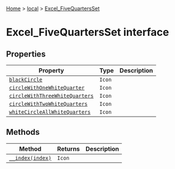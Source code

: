 [Home](./index) &gt; [local](local.md) &gt; [Excel\_FiveQuartersSet](local.excel_fivequartersset.md)

# Excel\_FiveQuartersSet interface

## Properties

|  Property | Type | Description |
|  --- | --- | --- |
|  [`blackCircle`](local.excel_fivequartersset.blackcircle.md) | `Icon` |  |
|  [`circleWithOneWhiteQuarter`](local.excel_fivequartersset.circlewithonewhitequarter.md) | `Icon` |  |
|  [`circleWithThreeWhiteQuarters`](local.excel_fivequartersset.circlewiththreewhitequarters.md) | `Icon` |  |
|  [`circleWithTwoWhiteQuarters`](local.excel_fivequartersset.circlewithtwowhitequarters.md) | `Icon` |  |
|  [`whiteCircleAllWhiteQuarters`](local.excel_fivequartersset.whitecircleallwhitequarters.md) | `Icon` |  |

## Methods

|  Method | Returns | Description |
|  --- | --- | --- |
|  [`__index(index)`](local.excel_fivequartersset.__index.md) | `Icon` |  |

